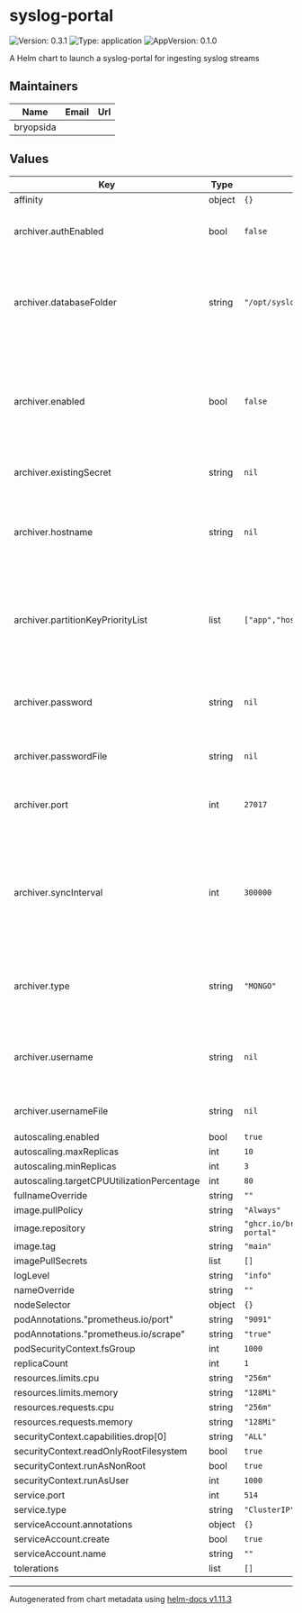 # syslog-portal

![Version: 0.3.1](https://img.shields.io/badge/Version-0.3.1-informational?style=flat-square) ![Type: application](https://img.shields.io/badge/Type-application-informational?style=flat-square) ![AppVersion: 0.1.0](https://img.shields.io/badge/AppVersion-0.1.0-informational?style=flat-square)

A Helm chart to launch a syslog-portal for ingesting syslog streams

## Maintainers

| Name | Email | Url |
| ---- | ------ | --- |
| bryopsida |  |  |

## Values

| Key | Type | Default | Description |
|-----|------|---------|-------------|
| affinity | object | `{}` |  |
| archiver.authEnabled | bool | `false` | Toggle usage of auth in the archiver |
| archiver.databaseFolder | string | `"/opt/syslog-portal/data"` | The location of the local database store when using the POUCHDB archiver |
| archiver.enabled | bool | `false` | Toggle archiving the data to a remote system, if disabled stdout is the destination |
| archiver.existingSecret | string | `nil` | Name of an existing secret |
| archiver.hostname | string | `nil` | Hostname of the remote destination targetted by the archiver |
| archiver.partitionKeyPriorityList | list | `["app","hostname","severity"]` | List of keys, in order of priority, that will be used for partition keys if applicable |
| archiver.password | string | `nil` | Password for the remote destination of the archiver |
| archiver.passwordFile | string | `nil` | Path to a password file |
| archiver.port | int | `27017` | Destination port targetted by the archiver |
| archiver.syncInterval | int | `300000` | Controls the interval between syncs to the remote dabase when using the POUCHDB archiver |
| archiver.type | string | `"MONGO"` | Set the type of archiver, can be MONGO or POUCHDB |
| archiver.username | string | `nil` | Username for the remote destination of the archiver |
| archiver.usernameFile | string | `nil` | Path to a username file |
| autoscaling.enabled | bool | `true` |  |
| autoscaling.maxReplicas | int | `10` |  |
| autoscaling.minReplicas | int | `3` |  |
| autoscaling.targetCPUUtilizationPercentage | int | `80` |  |
| fullnameOverride | string | `""` |  |
| image.pullPolicy | string | `"Always"` |  |
| image.repository | string | `"ghcr.io/bryopsida/syslog-portal"` |  |
| image.tag | string | `"main"` |  |
| imagePullSecrets | list | `[]` |  |
| logLevel | string | `"info"` |  |
| nameOverride | string | `""` |  |
| nodeSelector | object | `{}` |  |
| podAnnotations."prometheus.io/port" | string | `"9091"` |  |
| podAnnotations."prometheus.io/scrape" | string | `"true"` |  |
| podSecurityContext.fsGroup | int | `1000` |  |
| replicaCount | int | `1` |  |
| resources.limits.cpu | string | `"256m"` |  |
| resources.limits.memory | string | `"128Mi"` |  |
| resources.requests.cpu | string | `"256m"` |  |
| resources.requests.memory | string | `"128Mi"` |  |
| securityContext.capabilities.drop[0] | string | `"ALL"` |  |
| securityContext.readOnlyRootFilesystem | bool | `true` |  |
| securityContext.runAsNonRoot | bool | `true` |  |
| securityContext.runAsUser | int | `1000` |  |
| service.port | int | `514` |  |
| service.type | string | `"ClusterIP"` |  |
| serviceAccount.annotations | object | `{}` |  |
| serviceAccount.create | bool | `true` |  |
| serviceAccount.name | string | `""` |  |
| tolerations | list | `[]` |  |

----------------------------------------------
Autogenerated from chart metadata using [helm-docs v1.11.3](https://github.com/norwoodj/helm-docs/releases/v1.11.3)
